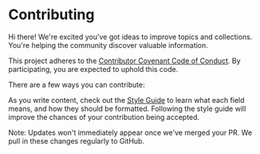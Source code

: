 # Contributing

Hi there! We're excited you've got ideas to improve topics and collections. You're helping the community discover valuable information.

This project adheres to the [Contributor Covenant Code of Conduct](CODE_OF_COND.md). By participating, you are expected to uphold this code.

There are a few ways you can contribute:

As you write content, check out the [Style Guide](./docs/styl.md) to learn what each field means, and how they should be formatted. Following the style guide will improve the chances of your contribution being accepted.

Note: Updates won't immediately appear once we've merged your PR. We pull in these changes regularly to GitHub.




